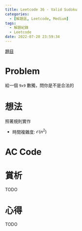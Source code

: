 ```yaml
---
title: Leetcode 36 - Valid Sudoku
categories:
  - [解題區, Leetcode, Medium]
tags:
  - 解題紀錄
  - Leetcode
date: 2022-07-20 23:59:34
---
```


[題目](https://leetcode.com/problems/valid-sudoku/)

# Problem

給一個 `9x9` 數獨，問你是不是合法的

# 想法

照著規則實作

- 時間複雜度: $\mathcal{O}(n^2)$

# AC Code

<script src="https://emgithub.com/embed-v2.js?target=https%3A%2F%2Fgithub.com%2Froy4801%2Fsolved_problems%2Fblob%2Fmaster%2Fleetcode%2F36.cpp%23L17-L69&style=github&showBorder=on&showLineNumbers=on&showFileMeta=on&showCopy=on"></script>

# 賞析

TODO

# 心得

TODO
